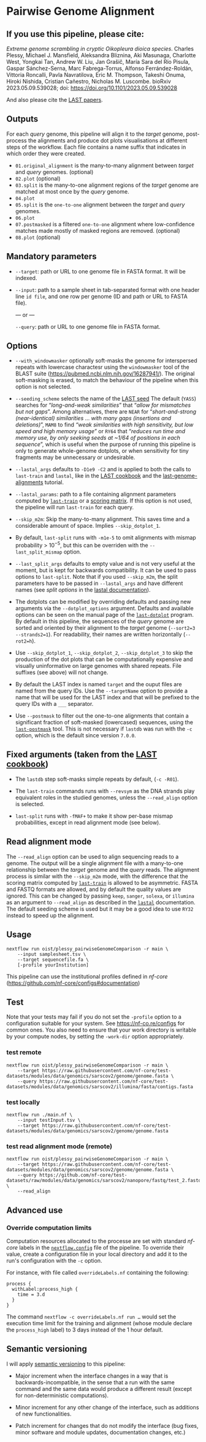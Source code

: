 # Pairwise Genome Alignment

## If you use this pipeline, please cite:

_Extreme genome scrambling in cryptic Oikopleura dioica species_. Charles Plessy, Michael J. Mansfield, Aleksandra Bliznina, Aki Masunaga, Charlotte West, Yongkai Tan, Andrew W. Liu, Jan Grašič, María Sara del Río Pisula, Gaspar Sánchez-Serna, Marc Fabrega-Torrus, Alfonso Ferrández-Roldán, Vittoria Roncalli, Pavla Navratilova, Eric M. Thompson, Takeshi Onuma, Hiroki Nishida, Cristian Cañestro, Nicholas M. Luscombe. bioRxiv 2023.05.09.539028; doi: https://doi.org/10.1101/2023.05.09.539028

And also please cite the [LAST papers](https://gitlab.com/mcfrith/last/-/blob/main/doc/last-papers.rst).

## Outputs

For each _query_ genome, this pipeline will align it to the _target_
genome, post-process the alignments and produce dot plots visualisations
at different steps of the workflow.  Each file contains a name suffix
that indicates in which order they were created.

 - `01.original_alignment` is the many-to-many alignment between _target_ and _query_ genomes. (optional)
 - `02.plot` (optional)
 - `03.split` is the many-to-one alignment regions of the _target_ genome are matched at most once by the _query_ genome.
 - `04.plot`
 - `05.split` is the `one-to-one` alignment between the _target_ and _query_ genomes.
 - `06.plot`
 - `07.postmasked` is a filtered `one-to-one` alignment where low-confidence matches made mostly of masked regions are removed. (optional)
 - `08.plot` (optional)

## Mandatory parameters

 * `--target`: path or URL to one genome file in FASTA format.  It will be indexed.

 * `--input`: path to a sample sheet in tab-separated format with one header
   line `id	file`, and one row per genome (ID and path or URL to FASTA file).

   — or —

   `--query`: path or URL to one genome file in FASTA format.

## Options

 * `--with_windowmasker` optionally soft-masks the genome for interspersed
   repeats with lowercase charactesr using the `windowmasker` tool of the
   BLAST suite (https://pubmed.ncbi.nlm.nih.gov/16287941/).  The original
   soft-masking is erased, to match the behaviour of the pipeline when
   this option is not selected.

 * `--seeding_scheme` selects the name of the [LAST seed][]
   The default (`YASS`) searches for “_long-and-weak similarities_” that
   “_allow for mismatches but not gaps_”.  Among alternatives, there
   are `NEAR` for “_short-and-strong (near-identical) similarities_
   … _with many gaps (insertions and deletions)_”, `MAM8` to find _“weak
   similarities with high sensitivity, but low speed and high memory usage”_
   or `RY64` that “_reduces run time and memory use, by only seeking seeds at
   ~1/64 of positions in each sequence_”, which is useful when the purpose of
   running this pipeline is only to generate whole-genome dotplots, or when
   sensitivity for tiny fragments may be unnecessary or undesirable.

 * `--lastal_args` defaults to `-D1e9 -C2` and is applied to both
   the calls to `last-train` and `lastal`, like in the [LAST cookbook][]
   and the [last-genome-alignments][] tutorial.

 * `--lastal_params`: path to a file containing alignment parameters
   computed by [`last-train`][] or a [scoring matrix][].  If this option
   is not used, the pipeline will run `last-train` for each query.

 * `--skip_m2m`: Skip the many-to-many alignment.  This saves time and
   a considerable amount of space.  Implies `--skip_dotplot_1`.

 * By default, `last-split` runs with `-m1e-5` to omit alignments with
   mismap probability > 10<sup>−5</sup>, but this can be overriden with
   the `--last_split_mismap` option.

 * `--last_split_args` defaults to empty value and is not very useful at the
   moment, but is kept for backwards compatibility.  It can be used to pass
   options to `last-split`.  Note that if you used `--skip_m2m`, the split
   parameters have to be passed in `--lastal_args` and have different names
   (see _split options_ in the [lastal documentation][]).

 * The dotplots can be modified by overriding defaults and passing new
   arguments via the `--dotplot_options` argument.  Defaults and available
   options can be seen on the manual page of the [`last-dotplot`][] program.
   By default in this pipeline, the sequences of the _query_ genome are
   sorted and oriented by their alignment to the _target_ genome
   (`--sort2=3 --strands2=1`). For readability, their names are written
   horizontally (`--rot2=h`).

 * Use `--skip_dotplot_1`, `--skip_dotplot_2`, `--skip_dotplot_3` to
   skip the production of the dot plots that can be computationally expensive
   and visually uninformative on large genomes with shared repeats.
   File suffixes (see above) will not change.

 * By default the LAST index is named `target` and the ouput files are named
   from the query IDs.  Use the `--targetName` option to provide a name
   that will be used for the LAST index and that will be prefixed to the
   query IDs with a `___` separator.

 * Use `--postmask` to filter out the one-to-one alignments that contain a
   significant fraction of soft-masked (lowercased) sequences, using the
   [`last-postmask`][] tool.  This is not necessary if `lastdb` was run with the
  `-c` option, which is the default since version `7.0.0`.

  [`lastal`]:       https://gitlab.com/mcfrith/last/-/blob/main/doc/lastal.rst
  [`last-dotplot`]: https://gitlab.com/mcfrith/last/-/blob/main/doc/last-dotplot.rst
  [`last-postmask`]:https://gitlab.com/mcfrith/last/-/blob/main/doc/last-postmask.rst
  [LAST seed]:      https://gitlab.com/mcfrith/last/-/blob/main/doc/last-seeds.rst
  [LAST cookbook]:  https://gitlab.com/mcfrith/last/-/blob/main/doc/last-cookbook.rst
  [`last-train`]:   https://gitlab.com/mcfrith/last/-/blob/main/doc/last-train.rst
  [scoring matrix]: https://gitlab.com/mcfrith/last/-/blob/main/doc/last-matrices.rst
  [lastal documentation]: https://gitlab.com/mcfrith/last/-/blob/main/doc/lastal.rst
  [last-genome-alignments]: https://github.com/mcfrith/last-genome-alignments

## Fixed arguments (taken from the [LAST cookbook][])

 * The `lastdb` step soft-masks simple repeats by default, (`-c -R01`).

 * The `last-train` commands runs with `--revsym` as the DNA strands
   play equivalent roles in the studied genomes, unless the `--read_align`
   option is selected.

 * `last-split` runs with `-fMAF+` to make it show per-base mismap
   probabilities, except in read alignment mode (see below).

## Read alignment mode

The `--read_align` option can be used to align sequencing reads to a genome.
The output will be a single alignment file with a many-to-one relationship
between the _target_ genome and the _query_ reads.  The alignment process is
similar with the `--skip_m2m` mode, with the difference that the scoring matrix
computed by [`last-train`][] is allowed to be asymmetric.  FASTA and FASTQ
formats are allowed, and by default the quality values are ignored.  This can
be changed by passing `keep`, `sanger`, `solexa`, or `illumina` as an argument
to `--read_align` as described in the [`lastal`][] documentation.  The default
seeding scheme is used but it may be a good idea to use `RY32` instead to speed
up the alignment. 

## Usage

    nextflow run oist/plessy_pairwiseGenomeComparison -r main \
        --input samplesheet.tsv \
        --target sequencefile.fa \
        [-profile yourInstitution]

This pipeline can use the institutional profiles defined in _nf-core_
(<https://github.com/nf-core/configs#documentation>)

## Test

Note that your tests may fail if you do not set the `-profile` option to a
configuration suitable for your system.  See <https://nf-co.re/configs> for
common ones.  You also need to ensure that your work directory is writable by
your compute nodes, by setting the `-work-dir` option appropriately.

### test remote

    nextflow run oist/plessy_pairwiseGenomeComparison -r main \
        --target https://raw.githubusercontent.com/nf-core/test-datasets/modules/data/genomics/sarscov2/genome/genome.fasta \
        --query https://raw.githubusercontent.com/nf-core/test-datasets/modules/data/genomics/sarscov2/illumina/fasta/contigs.fasta

### test locally

    nextflow run ./main.nf \
        --input testInput.tsv \
        --target https://raw.githubusercontent.com/nf-core/test-datasets/modules/data/genomics/sarscov2/genome/genome.fasta

### test read alignment mode (remote)

    nextflow run oist/plessy_pairwiseGenomeComparison -r main \
        --target https://raw.githubusercontent.com/nf-core/test-datasets/modules/data/genomics/sarscov2/genome/genome.fasta \
        --query https://github.com/nf-core/test-datasets/raw/modules/data/genomics/sarscov2/nanopore/fastq/test_2.fastq.gz \
        --read_align

## Advanced use

### Override computation limits

Computation resources allocated to the processe are set with standard _nf-core_
labels in the [`nextflow.config`](./nextflow.config) file of the pipeline.  To
override their value, create a configuration file in your local directory and
add it to the run's configuration with the `-c` option.

For instance, with file called `overrideLabels.nf` containing the following:

```
process {
  withLabel:process_high {
    time = 3.d
  }
}
```

The command `nextflow -c overrideLabels.nf run …` would set the execution time
limit for the training and alignment (whose module declare the `process_high`
label) to 3 days instead of the 1 hour default.


## Semantic versioning

I will apply [semantic versioning](https://semver.org/) to this pipeline:

 - Major increment when the interface changes in a way that is
   backwards-incompatible, in the sense that a run with the same command and
   the same data would produce a different result (except for non-deterministic
   computations).

 - Minor increment for any other change of the interface, such as additions of
   new functionalities.

 - Patch increment for changes that do not modify the interface (bug fixes,
   minor software and module updates, documentation changes, etc.)
